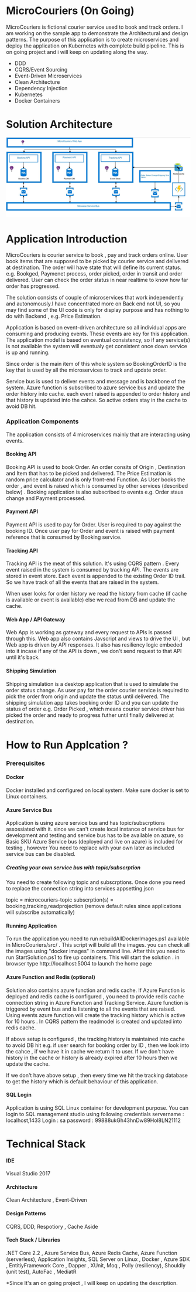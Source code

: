 # MicroCouriers (On Going)

MicroCouriers is fictional courier service used to book and track orders. I am working on the sample app to demonstrate the  Architectural and design patterns. The purpose of this application is to create microservices and deploy the application on Kubernetes with complete build pipeline. This is on going project and i will keep on updating along the way. 

* DDD
* CQRS/Event Sourcing
* Event-Driven Microservices
* Clean Architecture
* Dependency Injection
* Kubernetes
* Docker Containers


# Solution Architecture
![Microcouriers Solution Diagram](https://github.com/ImranMA/MicroCouriers/blob/master/Solution-Architecture.JPG)


# Application Introduction

MicroCouriers is courier service to book , pay and track orders online. User book items that are supposed to be picked by courier service and delivered at destination. The order will have state that will define its current status. e.g. Bookged, Paymenet process, order picked, order in transit and order delivered. User can check the order status in near realtime to know how far order has progressed.

The solution consists of couple of microservices that work independently and autonomously.I have concentrated more on Back end not UI, so you may find some of the UI code is only for display purpose and has nothing to do with Backend , e.g. Price Estimation. 

Application is based on event-driven architecture so all individual apps are consuming and producing events. These events are key for this application. The application model is based on eventual consistency, so if any service(s) is not available the system will eventualy get consistent once down service is up and running. 

Since order is the main item of this whole system so BookingOrderID is the key that is used by all the microservices to track and update order. 

Service bus is used to deliver events and message and is backbone of the system. Azure function is subscribed to azure service bus and update the order history into cache. each event raised is appended to order history and that history is updated into the cahce. So active orders stay in the cache to avoid DB hit. 

###  Application Components
The application consists of 4 microservices mainly that are interacting using events.

#### Booking API
Booking API is used to book Order. An order consits of Origin , Destination and Item that has to be picked and delivered. The Price Estimation is random price calculator and is only front-end Function. As User books the order , and event is raised which is consumed by other services (described below) . Booking application is also subscribed to events e.g. Order staus change and Payment processed.

#### Payment API
Payment API is used to pay for Order. User is required to pay against the booking ID. Once user pay for Order and event is raised with payment reference that is consumed by Booking service.

#### Tracking API
Tracking API is the meat of this solution. It's using CQRS pattern . Every event raised in the system is consumed by tracking API. The events are stored in event store. Each event is appended to the existing Order ID trail. So we have track of all the events that are raised in the system. 

When user looks for order history we read the history from cache (if cache is available or event is available) else we read from DB and update the cache. 

#### Web App / API Gateway
Web App is working as gateway and every request to APIs is passed through this. Web app also contains Javscript and views to drive the UI , but Web app is driven by API responses. It also has resiliency logic embeded into it incase if any of the API is down , we don't send request to that API until it's back. 


#### Shipping Simulation
Shipping simulation is a desktop application that is used to simulate the order status change. As user pay for the order courier service is required to pick the order from origin and update the status until delivered. The shipping simulation app takes booking order ID and you can update the status of order e.g. Order Picked , which means courier service driver has picked the order and ready to progress futher until finally delivered at destination.

# How to Run Applcation ? 

### Prerequisites

#### Docker 
Docker installed and configured on local system. Make sure docker is set to Linux containers.


#### Azure Service Bus 

Application is using azure service bus and has topic/subscrptions assossiated with it. since we can't create local instance of service bus for development and testing and 
service bus has to be available on azure, so Basic SKU Azure Service bus (deployed and live on azure) is included for testing , however 
You need to replace with your own later as included service bus can be disabled. 


##### Creating your own service bus with topic/subscrption

You need to create following topic and subscrptions. Once done you need to replace the connection string into services appsetting.json

topic = microcouriers-topic
subscrption(s) = booking,tracking,readprojection   (remove default rules since applications will subscribe automatically)
 

#### Running Application
To run the application you need to run rebuildAllDockerImages.ps1 available in MicroCouriers/src/ . This script will build all the images. 
you can check all the images using "docker images" in command line. After this you need to run StartSolution.ps1 to fire up containers.
This will start the solution . in browser type http://localhost:5004 to launch the home page


#### Azure Function and Redis (optional)
Solution also contains azure function and redis cache. If Azure Function is deployed and redis cache is configured , you need to provide redis cache connection string in Azure Function and Tracking Service. Azure function is triggered by event bus and is listening to all the events that are raised. Using events azure function will create the tracking history which is active for 10 hours . In CQRS pattern the readmodel is created and updated into redis cache. 

If above setup is configured , the tracking history is maintained into cache to avoid DB hit e.g. if user search for booking order by ID , then we look into the cahce , if we have it in cache we return it to user. If we don't have history in the cache or history is already expired after 10 hours then we update the cache. 

If we don't have above setup , then every time we hit the tracking database to get the history which is default behaviour of this application. 

#### SQL Login
Application is using SQL Linux container for development purpose. You can login to SQL management studio using following credentials
servername : localhost,1433
Login : sa
password : 99888ukGh43hnDw89Hol8LN21112

# Technical Stack 

#### IDE
Visual Studio 2017

#### Architecture
Clean Architecture , Event-Driven

#### Design Patterns
CQRS, DDD, Respotiory , Cache Aside 

#### Tech Stack / Libraries
.NET Core 2.2 , Azure Service Bus, Azure Redis Cache, Azure Function (serverless), Application Insights, SQL Server on Linux , Docker , Azure SDK , 
EntitiyFramework Core , Dapper , XUnit, Moq , Polly (resiliency), Shouldly (unit test), AutoFac , MediatR



*Since It's an on going project ,  I will keep on updating the description.
